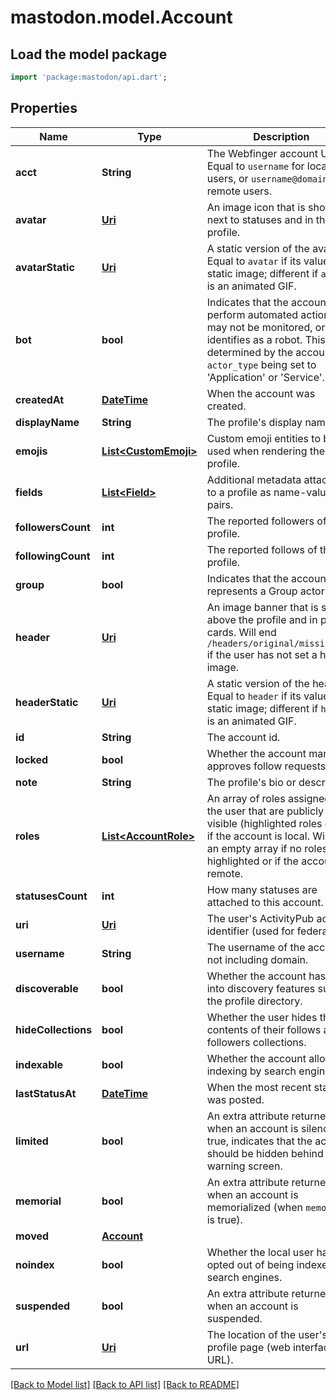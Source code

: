 # mastodon.model.Account

## Load the model package
```dart
import 'package:mastodon/api.dart';
```

## Properties
Name | Type | Description | Notes
------------ | ------------- | ------------- | -------------
**acct** | **String** | The Webfinger account URI. Equal to `username` for local users, or `username@domain` for remote users. | 
**avatar** | [**Uri**](Uri.md) | An image icon that is shown next to statuses and in the profile. | 
**avatarStatic** | [**Uri**](Uri.md) | A static version of the avatar. Equal to `avatar` if its value is a static image; different if `avatar` is an animated GIF. | 
**bot** | **bool** | Indicates that the account may perform automated actions, may not be monitored, or identifies as a robot. This is determined by the account's `actor_type` being set to 'Application' or 'Service'. | 
**createdAt** | [**DateTime**](DateTime.md) | When the account was created. | 
**displayName** | **String** | The profile's display name. | 
**emojis** | [**List&lt;CustomEmoji&gt;**](CustomEmoji.md) | Custom emoji entities to be used when rendering the profile. | 
**fields** | [**List&lt;Field&gt;**](Field.md) | Additional metadata attached to a profile as name-value pairs. | 
**followersCount** | **int** | The reported followers of this profile. | 
**followingCount** | **int** | The reported follows of this profile. | 
**group** | **bool** | Indicates that the account represents a Group actor. | 
**header** | [**Uri**](Uri.md) | An image banner that is shown above the profile and in profile cards. Will end `/headers/original/missing.png` if the user has not set a header image. | 
**headerStatic** | [**Uri**](Uri.md) | A static version of the header. Equal to `header` if its value is a static image; different if `header` is an animated GIF. | 
**id** | **String** | The account id. | 
**locked** | **bool** | Whether the account manually approves follow requests. | 
**note** | **String** | The profile's bio or description. | 
**roles** | [**List&lt;AccountRole&gt;**](AccountRole.md) | An array of roles assigned to the user that are publicly visible (highlighted roles only), if the account is local. Will be an empty array if no roles are highlighted or if the account is remote. | 
**statusesCount** | **int** | How many statuses are attached to this account. | 
**uri** | [**Uri**](Uri.md) | The user's ActivityPub actor identifier (used for federation). | 
**username** | **String** | The username of the account, not including domain. | 
**discoverable** | **bool** | Whether the account has opted into discovery features such as the profile directory. | [optional] 
**hideCollections** | **bool** | Whether the user hides the contents of their follows and followers collections. | [optional] 
**indexable** | **bool** | Whether the account allows indexing by search engines. | [optional] 
**lastStatusAt** | [**DateTime**](DateTime.md) | When the most recent status was posted. | [optional] 
**limited** | **bool** | An extra attribute returned only when an account is silenced. If true, indicates that the account should be hidden behind a warning screen. | [optional] 
**memorial** | **bool** | An extra attribute returned only when an account is memorialized (when `memorial` is true). | [optional] 
**moved** | [**Account**](Account.md) |  | [optional] 
**noindex** | **bool** | Whether the local user has opted out of being indexed by search engines. | [optional] 
**suspended** | **bool** | An extra attribute returned only when an account is suspended. | [optional] 
**url** | [**Uri**](Uri.md) | The location of the user's profile page (web interface URL). | [optional] 

[[Back to Model list]](../README.md#documentation-for-models) [[Back to API list]](../README.md#documentation-for-api-endpoints) [[Back to README]](../README.md)


